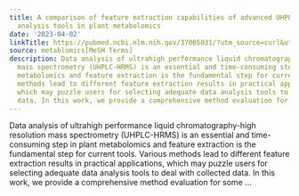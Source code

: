 ```yaml
---
title: A comparison of feature extraction capabilities of advanced UHPLC-HRMS data
  analysis tools in plant metabolomics
date: '2023-04-02'
linkTitle: https://pubmed.ncbi.nlm.nih.gov/37005031/?utm_source=curl&utm_medium=rss&utm_campaign=pubmed-2&utm_content=1Zkrxt7ktlCbHBXEV3v65xxSnkSWNsJ1A6Fq3gBniKhGfIUslK&fc=20210907212339&ff=20230404205320&v=2.17.9.post6+86293ac
source: metablomics[MeSH Terms]
description: Data analysis of ultrahigh performance liquid chromatography-high resolution
  mass spectrometry (UHPLC-HRMS) is an essential and time-consuming step in plant
  metabolomics and feature extraction is the fundamental step for current tools. Various
  methods lead to different feature extraction results in practical applications,
  which may puzzle users for selecting adequate data analysis tools to deal with collected
  data. In this work, we provide a comprehensive method evaluation for some ...
---
```

Data analysis of ultrahigh performance liquid chromatography-high resolution mass spectrometry (UHPLC-HRMS) is an essential and time-consuming step in plant metabolomics and feature extraction is the fundamental step for current tools. Various methods lead to different feature extraction results in practical applications, which may puzzle users for selecting adequate data analysis tools to deal with collected data. In this work, we provide a comprehensive method evaluation for some ...